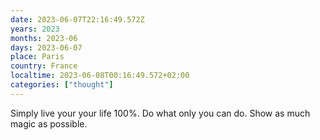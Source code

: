 ```yaml
---
date: 2023-06-07T22:16:49.572Z
years: 2023
months: 2023-06
days: 2023-06-07
place: Paris
country: France
localtime: 2023-06-08T00:16:49.572+02:00
categories: ["thought"]
---
```

Simply live your your life 100%. Do what only you can do. Show as much magic as possible.
